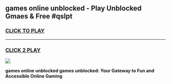
## games online unblocked - Play Unblocked Gmaes & Free #qslpt
<h3>
<a href="https://premium.freeplayer.one?title=games_online_unblocked&ref=03M">CLICK TO PLAY</a></h3>
<hr>

<h3>
<a href="https://premium.freeplayer.one?title=games_online_unblocked&ref=03M">CLICK 2 PLAY</a>
  
</h3>

<a href="https://premium.freeplayer.one?title=games_online_unblocked&ref=03M"><img src="https://clearcache.store/games.png"></a>


**games online unblocked games unblocked: Your Gateway to Fun and Accessible Online Gaming**
